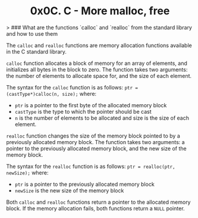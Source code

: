 <h1 align="center">0x0C. C - More malloc, free</h1>
> ### What are the functions `calloc` and `realloc` from the standard library and how to use them

The `calloc` and `realloc` functions are memory allocation functions available in the C standard library.

`calloc` function allocates a block of memory for an array of elements, and initializes all bytes in the block to zero. The function takes two arguments: the number of elements to allocate space for, and the size of each element.

The syntax for the `calloc` function is as follows: `ptr = (castType*)calloc(n, size);` where:
- `ptr` is a pointer to the first byte of the allocated memory block
- `castType` is the type to which the pointer should be cast
- `n` is the number of elements to be allocated and size is the size of each element.

`realloc` function changes the size of the memory block pointed to by a previously allocated memory block. The function takes two arguments: a pointer to the previously allocated memory block, and the new size of the memory block.

The syntax for the `realloc` function is as follows: `ptr = realloc(ptr, newSize);` where:
- `ptr` is a pointer to the previously allocated memory block
- `newSize` is the new size of the memory block

Both `calloc` and `realloc` functions return a pointer to the allocated memory block. If the memory allocation fails, both functions return a `NULL` pointer.
